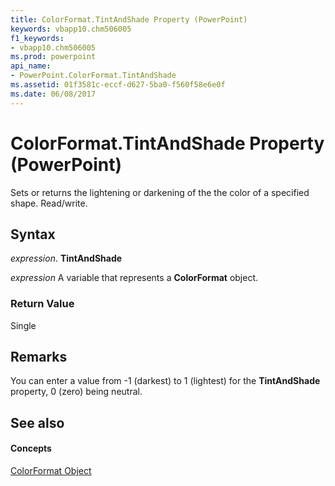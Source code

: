 ```yaml
---
title: ColorFormat.TintAndShade Property (PowerPoint)
keywords: vbapp10.chm506005
f1_keywords:
- vbapp10.chm506005
ms.prod: powerpoint
api_name:
- PowerPoint.ColorFormat.TintAndShade
ms.assetid: 01f3581c-eccf-d627-5ba0-f560f58e6e0f
ms.date: 06/08/2017
---
```



# ColorFormat.TintAndShade Property (PowerPoint)

Sets or returns the lightening or darkening of the the color of a specified shape. Read/write.


## Syntax

 _expression_. **TintAndShade**

 _expression_ A variable that represents a **ColorFormat** object.


### Return Value

Single


## Remarks

You can enter a value from -1 (darkest) to 1 (lightest) for the  **TintAndShade** property, 0 (zero) being neutral.


## See also


#### Concepts


[ColorFormat Object](colorformat-object-powerpoint.md)

